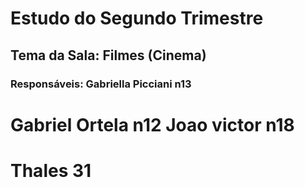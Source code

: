 # Estudo do Segundo Trimestre
## Tema da Sala: Filmes (Cinema)
### Responsáveis: Gabriella Picciani n13
# Gabriel Ortela n12 Joao victor n18
# Thales 31

